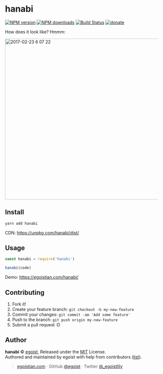 # hanabi

[![NPM version](https://img.shields.io/npm/v/hanabi.svg?style=flat)](https://npmjs.com/package/hanabi) [![NPM downloads](https://img.shields.io/npm/dm/hanabi.svg?style=flat)](https://npmjs.com/package/hanabi) [![Build Status](https://img.shields.io/circleci/project/egoist/hanabi/master.svg?style=flat)](https://circleci.com/gh/egoist/hanabi) [![donate](https://img.shields.io/badge/$-donate-ff69b4.svg?maxAge=2592000&style=flat)](https://github.com/egoist/donate)

How does it look like? Hmmm:

<img width="530" alt="2017-02-23 6 07 22" src="https://cloud.githubusercontent.com/assets/8784712/23254411/f8768838-f9f2-11e6-87fe-76055c0b7d1c.png">



## Install

```bash
yarn add hanabi
```

CDN: https://unpkg.com/hanabi/dist/

## Usage

```js
const hanabi = require('hanabi')

hanabi(code)
```

Demo: https://egoistian.com/hanabi/

## Contributing

1. Fork it!
2. Create your feature branch: `git checkout -b my-new-feature`
3. Commit your changes: `git commit -am 'Add some feature'`
4. Push to the branch: `git push origin my-new-feature`
5. Submit a pull request :D


## Author

**hanabi** © [egoist](https://github.com/egoist), Released under the [MIT](./LICENSE) License.<br>
Authored and maintained by egoist with help from contributors ([list](https://github.com/egoist/hanabi/contributors)).

> [egoistian.com](https://egoistian.com) · GitHub [@egoist](https://github.com/egoist) · Twitter [@_egoistlily](https://twitter.com/_egoistlily)
